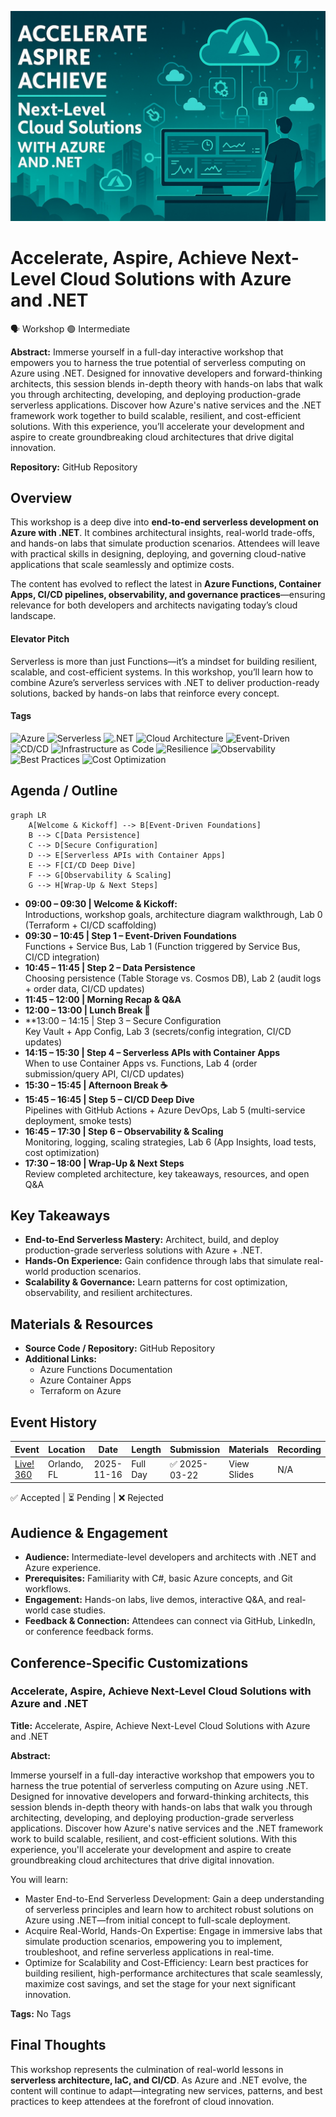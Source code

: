 ![accelerate-aspire-achive-next-level-cloud-solutions-with-azure-and-dotnet](thumbnails/accelerate-aspire-achive-next-level-cloud-solutions-with-azure-and-dotnet.jpg)

# Accelerate, Aspire, Achieve Next-Level Cloud Solutions with Azure and .NET

 🗣️ Workshop 🟢 Intermediate

**Abstract:**   Immerse yourself in a full-day interactive workshop that empowers you to harness the true potential of serverless computing on Azure using .NET. Designed for innovative developers and forward-thinking architects, this session blends in-depth theory with hands-on labs that walk you through architecting, developing, and deploying production-grade serverless applications. Discover how Azure's native services and the .NET framework work together to build scalable, resilient, and cost-efficient solutions. With this experience, you’ll accelerate your development and aspire to create groundbreaking cloud architectures that drive digital innovation.

**Repository:** GitHub Repository

## Overview

This workshop is a deep dive into **end-to-end serverless development on Azure with .NET**. It combines architectural insights, real-world trade-offs, and hands-on labs that simulate production scenarios. Attendees will leave with practical skills in designing, deploying, and governing cloud-native applications that scale seamlessly and optimize costs.

The content has evolved to reflect the latest in **Azure Functions, Container Apps, CI/CD pipelines, observability, and governance practices**—ensuring relevance for both developers and architects navigating today’s cloud landscape.

#### Elevator Pitch

Serverless is more than just Functions—it’s a mindset for building resilient, scalable, and cost-efficient systems. In this workshop, you’ll learn how to combine Azure’s serverless services with .NET to deliver production-ready solutions, backed by hands-on labs that reinforce every concept.

#### Tags

![Azure](https://img.shields.io/badge/Tag-Azure-blue) ![Serverless](https://img.shields.io/badge/Tag-Serverless-blue) ![.NET](https://img.shields.io/badge/Tag-.NET-blue) ![Cloud Architecture](https://img.shields.io/badge/Tag-Cloud%20Architecture-blue) ![Event-Driven](https://img.shields.io/badge/Tag-Event%20Driven-blue) ![CD/CD](https://img.shields.io/badge/Tag-CD%2FCD-blue) ![Infrastructure as Code](https://img.shields.io/badge/Tag-Scalability-blue) ![Resilience](https://img.shields.io/badge/Tag-Resilience-blue) ![Observability](https://img.shields.io/badge/Tag-Observability-blue) ![Best Practices](https://img.shields.io/badge/Tag-Best%20Practices-blue) ![Cost Optimization](https://img.shields.io/badge/Tag-Cost%20Optimization-blue)

## Agenda / Outline

```mermaid
graph LR
    A[Welcome & Kickoff] --> B[Event-Driven Foundations]
    B --> C[Data Persistence]
    C --> D[Secure Configuration]
    D --> E[Serverless APIs with Container Apps]
    E --> F[CI/CD Deep Dive]
    F --> G[Observability & Scaling]
    G --> H[Wrap-Up & Next Steps]
```

- **09:00 – 09:30 | Welcome & Kickoff:**  
  Introductions, workshop goals, architecture diagram walkthrough, Lab 0 (Terraform + CI/CD scaffolding)
- **09:30 – 10:45 | Step 1 – Event-Driven Foundations**  
  Functions + Service Bus, Lab 1 (Function triggered by Service Bus, CI/CD integration)
- **10:45 – 11:45 | Step 2 – Data Persistence**  
  Choosing persistence (Table Storage vs. Cosmos DB), Lab 2 (audit logs + order data, CI/CD updates)
- **11:45 – 12:00 | Morning Recap & Q&A**
- **12:00 – 13:00 | Lunch Break 🍴**
- **13:00 – 14:15 | Step 3 – Secure Configuration  
  Key Vault + App Config, Lab 3 (secrets/config integration, CI/CD updates)
- **14:15 – 15:30 | Step 4 – Serverless APIs with Container Apps**  
  When to use Container Apps vs. Functions, Lab 4 (order submission/query API, CI/CD updates)
- **15:30 – 15:45 | Afternoon Break ☕**
- **15:45 – 16:45 | Step 5 – CI/CD Deep Dive**  
  Pipelines with GitHub Actions + Azure DevOps, Lab 5 (multi-service deployment, smoke tests)
- **16:45 – 17:30 | Step 6 – Observability & Scaling**  
  Monitoring, logging, scaling strategies, Lab 6 (App Insights, load tests, cost optimization)
- **17:30 – 18:00 | Wrap-Up & Next Steps**  
  Review completed architecture, key takeaways, resources, and open Q&A

## Key Takeaways

- **End-to-End Serverless Mastery:** Architect, build, and deploy production-grade serverless solutions with Azure + .NET.
- **Hands-On Experience:** Gain confidence through labs that simulate real-world production scenarios.
- **Scalability & Governance:** Learn patterns for cost optimization, observability, and resilient architectures.

## Materials & Resources

- **Source Code / Repository:** GitHub Repository
- **Additional Links:**
  - Azure Functions Documentation
  - Azure Container Apps
  - Terraform on Azure

## Event History

| Event                                                        | Location    | Date       | Length   | Submission   | Materials   | Recording |
| ------------------------------------------------------------ | ----------- | ---------- | -------- | ------------ | ----------- | --------- |
| [Live! 360](https://live360events.com/events/orlando-2025/sessions/sunday/cchol01-cloud-solutions.aspx) | Orlando, FL | 2025-11-16 | Full Day | ✅ 2025-03-22 | View Slides | N/A       |

✅ Accepted | ⏳ Pending | ❌ Rejected

## Audience & Engagement

- **Audience:** Intermediate-level developers and architects with .NET and Azure experience.
- **Prerequisites:** Familiarity with C#, basic Azure concepts, and Git workflows.
- **Engagement:** Hands-on labs, live demos, interactive Q&A, and real-world case studies.
- **Feedback & Connection:** Attendees can connect via GitHub, LinkedIn, or conference feedback forms.

## Conference-Specific Customizations

### Accelerate, Aspire, Achieve Next-Level Cloud Solutions with Azure and .NET

**Title:** Accelerate, Aspire, Achieve Next-Level Cloud Solutions with Azure and .NET  

**Abstract:**

Immerse yourself in a full-day interactive workshop that empowers you to harness the true potential of serverless computing on Azure using .NET. Designed for innovative developers and forward-thinking architects, this session blends in-depth theory with hands-on labs that walk you through architecting, developing, and deploying production-grade serverless applications. Discover how Azure's native services and the .NET framework work to build scalable, resilient, and cost-efficient solutions. With this experience, you'll accelerate your development and aspire to create groundbreaking cloud architectures that drive digital innovation.

You will learn:

- Master End-to-End Serverless Development: Gain a deep understanding of serverless principles and learn how to architect robust solutions on Azure using .NET—from initial concept to full-scale deployment.
- Acquire Real-World, Hands-On Expertise: Engage in immersive labs that simulate production scenarios, empowering you to implement, troubleshoot, and refine serverless applications in real-time.
- Optimize for Scalability and Cost-Efficiency: Learn best practices for building resilient, high-performance architectures that scale seamlessly, maximize cost savings, and set the stage for your next significant innovation.

**Tags:** No Tags

## Final Thoughts

This workshop represents the culmination of real-world lessons in **serverless architecture, IaC, and CI/CD**. As Azure and .NET evolve, the content will continue to adapt—integrating new services, patterns, and best practices to keep attendees at the forefront of cloud innovation.